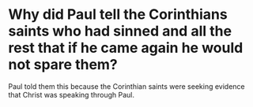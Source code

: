 # Why did Paul tell the Corinthians saints who had sinned and all the rest that if he came again he would not spare them?

Paul told them this because the Corinthian saints were seeking evidence that Christ was speaking through Paul.
